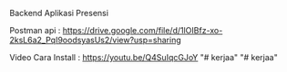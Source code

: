 Backend Aplikasi Presensi

Postman api :
https://drive.google.com/file/d/1lOIBfz-xo-2ksL6a2_PqI9oodsyasUs2/view?usp=sharing

Video Cara Install :
https://youtu.be/Q4SuIqcGJoY
"# kerjaa" 
"# kerjaa" 
